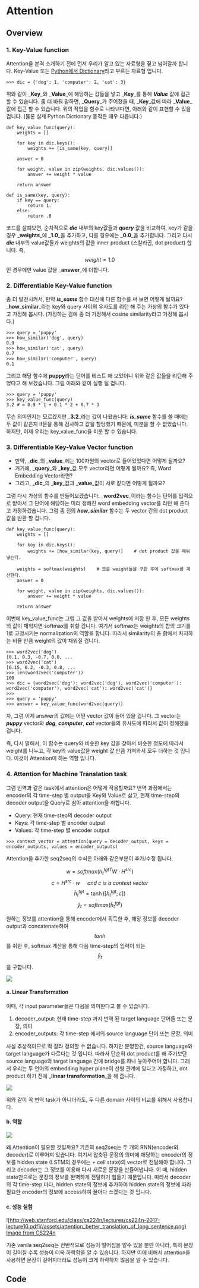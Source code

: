 # Attention

## Overview

### 1. Key-Value function

Attention을 본격 소개하기 전에 먼저 우리가 알고 있는 자료형을 짚고 넘어갈까 합니다. Key-Value 또는 [Python에서 Dictionary](https://wikidocs.net/16)라고 부르는 자료형 입니다.

```
>>> dic = {'dog': 1, 'computer': 2, 'cat': 3}
```

위와 같이 _**Key**_와 _**Value**_에 해당하는 값들을 넣고 _**Key**_를 통해 _**Value**_ 값에 접근 할 수 있습니다. 좀 더 바꿔 말하면, _**Query**_가 주어졌을 때, _**Key**_값에 따라 _**Value**_값에 접근 할 수 있습니다. 위의 작업을 함수로 나타낸다면, 아래와 같이 표현할 수 있을겁니다. \(물론 실제 Python Dictionary 동작은 매우 다릅니다.\)

```
def key_value_func(query):
    weights = []

    for key in dic.keys():
        weights += [is_same(key, query)]

    answer = 0

    for weight, value in zip(weights, dic.values()):
        answer += weight * value

    return answer

def is_same(key, query):
    if key == query:
        return 1.
    else:
        return .0
```

코드를 살펴보면, 순차적으로 _**dic**_ 내부의 key값들과 _**query**_ 값을 비교하여, key가 같을 경우 _**weights**_에 _**1.0**_을 추가하고, 다를 경우에는 _**0.0**_을 추가합니다. 그리고 다시 _**dic**_ 내부의 value값들과 weights의 값을 inner product \(스칼라곱, dot product\) 합니다. 즉, $$ weight = 1.0 $$ 인 경우에만 value 값을 _**answer**_에 더합니다.

### 2. Differentiable Key-Value function

좀 더 발전시켜서, 만약 _**is\_same**_ 함수 대신에 다른 함수를 써 보면 어떻게 될까요? _**how\_similar**_라는 key와 query 사이의 유사도를 리턴 해 주는 가상의 함수가 있다고 가정해 봅시다. \(가정하는 김에 좀 더 가정해서 cosine similarity라고 가정해 봅시다.\)

```
>>> query = 'puppy'
>>> how_similar('dog', query)
0.9
>>> how_similar('cat', query)
0.7
>>> how_similar('computer', query)
0.1
```

그리고 해당 함수에 **puppy**라는 단어를 테스트 해 보았더니 위와 같은 값들을 리턴해 주었다고 해 보겠습니다. 그럼 아래와 같이 실행 될 겁니다.

```
>>> query = 'puppy'
>>> key_value_func(query)
3.2 # = 0.9 * 1 + 0.1 * 2 + 0.7 * 3
```

무슨 의미인지는 모르겠지만 _**3.2**_라는 값이 나왔습니다. _**is\_same**_ 함수를 쓸 때에는 두 값이 같은지 if문을 통해 검사하고 값을 할당했기 때문에, 미분을 할 수 없었습니다. 하지만, 이제 우리는 key\_value\_func을 미분 할 수 있습니다.

### 3. Differentiable Key-Value Vector function

* 만약, _**dic**_의 _**value**_에는 100차원의 vector로 들어있었다면 어떻게 될까요? 
* 거기에, _**query**_와 _**key**_값 모두 vector라면 어떻게 될까요? 즉, Word Embedding Vector라면?
* 그리고, _**dic**_의 _**key**_값과 _**value**_값이 서로 같다면 어떻게 될까요?

그럼 다시 가상의 함수를 만들어보겠습니다. _**word2vec**_이라는 함수는 단어를 입력으로 받아서 그 단어에 해당하는 미리 정해진 word embedding vector를 리턴 해 준다고 가정하겠습니다. 그럼 좀 전의 _**how\_similar**_ 함수는 두 vector 간의 dot product 값을 반환 할 겁니다.

```
def key_value_func(query):
    weights = []

    for key in dic.keys():
        weights += [how_similar(key, query)]    # dot product 값을 채워 넣는다.

    weights = softmax(weights)    # 모든 weight들을 구한 후에 softmax를 계산한다.
    answer = 0

    for weight, value in zip(weights, dic.values()):
        answer += weight * value

    return answer
```

이번에 key\_value\_func는 그럼 그 값을 받아서 weights에 저장 한 후, 모든 weights의 값이 채워지면 softmax를 취할 겁니다. 여기서 softmax는 weights의 합의 크기를 1로 고정시키는 normalization의 역할을 합니다. 따라서 similarity의 총 합에서 차지하는 비율 만큼 weight의 값이 채워질 겁니다.

```
>>> word2vec('dog')
[0.1, 0.3, -0.7, 0.0, ...
>>> word2vec('cat')
[0.15, 0.2, -0.3, 0.8, ...
>>> len(word2vec('computer'))
100
>>> dic = {word2vec('dog'): word2vec('dog'), word2vec('computer'): word2vec('computer'), word2vec('cat'): word2vec('cat')}
>>>
>>> query = 'puppy'
>>> answer = key_value_func(word2vec(query))
```

자, 그럼 이제 answer의 값에는 어떤 vector 값이 들어 있을 겁니다. 그 vector는 _**puppy**_ vector와 _**dog**_, _**computer**_, _**cat**_ vector들의 유사도에 따라서 값이 정해졌을겁니다.

즉, 다시 말해서, 이 함수는 query와 비슷한 key 값을 찾아서 비슷한 정도에 따라서 weight를 나누고, 각 key의 value값을 weight 값 만큼 가져와서 모두 더하는 것 입니다. 이것이 Attention이 하는 역할 입니다.

### 4. Attention for Machine Translation task

그럼 번역과 같은 task에서 attention은 어떻게 작용할까요? 번역 과정에서는 encoder의 각 time-step 별 output을 Key와 Value로 삼고, 현재 time-step의 decoder output을 Query로 삼아 attention을 취합니다.

* Query: 현재 time-step의 decoder output
* Keys: 각 time-step 별 encoder output
* Values: 각 time-step 별 encoder output

```
>>> context_vector = attention(query = decoder_output, keys = encoder_outputs, values = encoder_outputs)
```

Attention을 추가한 seq2seq의 수식은 아래와 같은부분이 추가/수정 됩니다.

$$
w = softmax({h_{t}^{tgt}}^T W \cdot H^{src})
$$
$$
c = H^{src} \cdot w~~~~~and~c~is~a~context~vector
$$
$$
\tilde{h}_{t}^{tgt}=\tanh([h_{t}^{tgt}; c])
$$
$$
\hat{y}_{t}=softmax(\tilde{h}_{t}^{tgt})
$$

원하는 정보를 attention을 통해 encoder에서 획득한 후, 해당 정보를 decoder output과 concatenate하여 $$ tanh $$를 취한 후, softmax 계산을 통해 다음 time-step의 입력이 되는 $$ \hat{y}_{t} $$을 구합니다.

![](/assets/seq2seq_with_attention_architecture.png)

#### a. Linear Transformation

이때, 각 input parameter들은 다음을 의미한다고 볼 수 있습니다.

1. decoder\_output: 현재 time-step 까지 번역 된 target language 단어들 또는 문장, 의미
2. encoder\_outputs: 각 time-step 에서의 source language 단어 또는 문장, 의미

사실 추상적이므로 딱 잘라 정의할 수 없습니다. 하지만 분명한건, source language와 target language가 다르다는 것 입니다. 따라서 단순히 dot product를 해 주기보단 source language와 target language 간에 bridge를 하나 놓아주어야 합니다. 그래서 우리는 두 언어의 embedding hyper plane이 선형 관계에 있다고 가정하고, dot product 하기 전에 _**linear transformation**_을 해 줍니다.

![](/assets/attention_linear_transform.png)

위와 같이 꼭 번역 task가 아니더라도, 두 다른 domain 사이의 비교를 위해서 사용합니다.

#### b. 역할

![](/assets/attention_working_example.png)

왜 Attention이 필요한 것일까요? 기존의 seq2seq는 두 개의 RNN\(encoder와 decoder\)로 이루어져 있습니다. 여기서 압축된 문장의 의미에 해당하는 encoder의 정보를 hidden state \(LSTM의 경우에는 + cell state\)의 vector로 전달해야 합니다. 그리고 decoder는 그 정보를 이용해 다시 새로운 문장을 만들어냅니다. 이 때, hidden state만으로는 문장의 정보를 완벽하게 전달하기 힘들기 때문입니다. 따라서 decoder의 각 time-step 마다, hidden state의 정보에 추가하여 hidden state의 정보에 따라 필요한 encoder의 정보에 access하여 끌어다 쓰겠다는 것 입니다.

#### c. 성능 실험

![http://web.stanford.edu/class/cs224n/lectures/cs224n-2017-lecture10.pdf](/assets/attention_better_translation_of_long_sentence.png)  
[Image from CS224n](http://web.stanford.edu/class/cs224n/syllabus.html)

기존 vanila seq2seq는 전반적으로 성능이 떨어짐을 알수 있을 뿐만 아니라, 특히 문장이 길어질 수록 성능이 더욱 하락함을 알 수 있습니다. 하지만 이에 비해서 attention을 사용하면 문장이 길어지더라도 성능이 크게 하락하지 않음을 알 수 있습니다.

## Code



